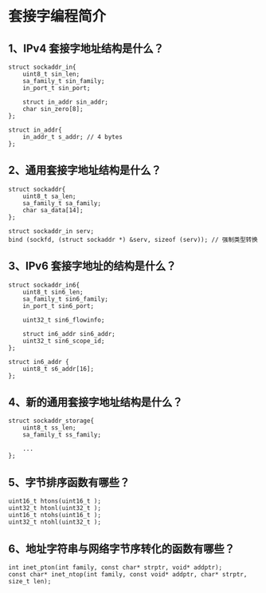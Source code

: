 # 套接字编程简介

## 1、IPv4 套接字地址结构是什么？

```
struct sockaddr_in{
    uint8_t sin_len;
    sa_family_t sin_family;
    in_port_t sin_port;
    
    struct in_addr sin_addr;
    char sin_zero[8];
};

struct in_addr{
    in_addr_t s_addr; // 4 bytes
};

```

## 2、通用套接字地址结构是什么？

```
struct sockaddr{
    uint8_t sa_len;
    sa_family_t sa_family;
    char sa_data[14]; 
};

struct sockaddr_in serv;
bind (sockfd, (struct sockaddr *) &serv, sizeof (serv)); // 强制类型转换

```

## 3、IPv6 套接字地址的结构是什么？

```
struct sockaddr_in6{
    uint8_t sin6_len;
    sa_family_t sin6_family;
    in_port_t sin6_port;
    
    uint32_t sin6_flowinfo; 
    
    struct in6_addr sin6_addr;
    uint32_t sin6_scope_id; 
};

struct in6_addr {
    uint8_t s6_addr[16];
};

```

## 4、新的通用套接字地址结构是什么？

```
struct sockaddr_storage{
    uint8_t ss_len;
    sa_family_t ss_family; 
    
    ...
};

```

## 5、字节排序函数有哪些？

```
uint16_t htons(uint16_t ); 
uint32_t htonl(uint32_t );
uint16_t ntohs(uint16_t ); 
uint32_t ntohl(uint32_t );

```

## 6、地址字符串与网络字节序转化的函数有哪些？

```
int inet_pton(int family, const char* strptr, void* addptr); 
const char* inet_ntop(int family, const void* addptr, char* strptr, size_t len); 

```